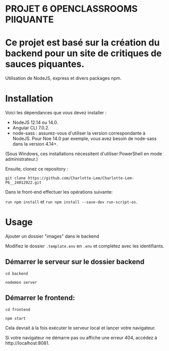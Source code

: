 
# PROJET 6 OPENCLASSROOMS PIIQUANTE #


# Ce projet est basé sur la création du backend pour un site de critiques de sauces piquantes.
Utilisation de NodeJS, express et divers packages npm.

# Installation #

Voici les dépendances que vous devez installer :
- NodeJS 12.14 ou 14.0.
- Angular CLI 7.0.2.
- node-sass : assurez-vous d'utiliser la version correspondante à NodeJS. Pour Noe 14.0 par exemple, vous avez besoin de node-sass dans la version 4.14+.

(Sous Windows, ces installations nécessitent d'utiliser PowerShell en mode administrateur.)

Ensuite, clonez ce repository :

`git clone https://github.com/Charlotte-Lem/Charlotte-Lem-P6__24012022.git`

Dans le front-end effectuer les opérations suivante:

 `run npm install` et `run npm install --save-dev run-script-os`.


# Usage #

Ajouter un dossier "images" dans le backend

Modifiez le dossier `.template.env` en `.env` et complétez avec les identifiants.

## Démarrer le serveur sur le dossier backend ##

`cd backend` 

`nodemon server`


## Démarrer le frontend: ##


`cd frontend`

`npm start`

 Cela devrait à la fois exécuter le serveur local et lancer votre navigateur.

Si votre navigateur ne démarre pas ou affiche une erreur 404, accédez à http://localhost:8081.







